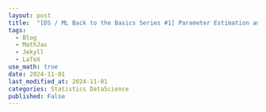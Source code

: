 ```yaml
---
layout: post
title:  "[DS / ML Back to the Basics Series #1] Parameter Estimation and Simple Linear Regression"
tags:
  - Blog
  - MathJax
  - Jekyll
  - LaTeX
use_math: true
date: 2024-11-01
last_modified_at: 2024-11-01
categories: Statistics DataScience
published: False
---
```




